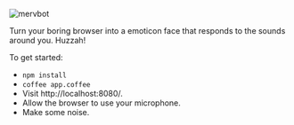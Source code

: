 ![mervbot](https://dl.dropboxusercontent.com/u/379970/mervbot.gif)

Turn your boring browser into a emoticon face that responds to the sounds around you. Huzzah!

To get started:

 - `npm install`
 - `coffee app.coffee`
 - Visit http://localhost:8080/.
 - Allow the browser to use your microphone.
 - Make some noise.
